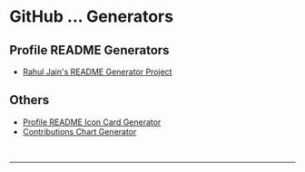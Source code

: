 # GitHub ... Generators

## Profile README Generators

- [Rahul Jain's README Generator Project](https://rahuldkjain.github.io/gh-profile-readme-generator/)

## Others

- [Profile README Icon Card Generator](https://cardify.vercel.app/)
- [Contributions Chart Generator](https://github-contributions.vercel.app/)

<br>

---

